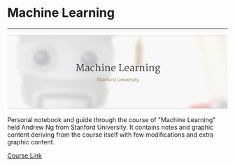 # Machine Learning

---

![alt text](/Cover.jpg)

Personal notebook and guide through the course of "Machine Learning" held Andrew Ng from Stanford University. It contains notes and graphic content deriving from the course itself with few modifications and extra graphic content.

[Course Link](https://www.coursera.org/learn/machine-learning/)
